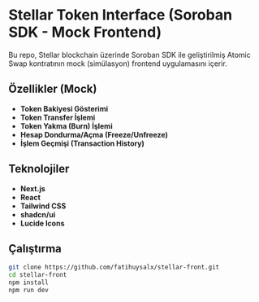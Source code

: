 # Stellar Token Interface (Soroban SDK - Mock Frontend)

Bu repo, Stellar blockchain üzerinde Soroban SDK ile geliştirilmiş Atomic Swap kontratının mock (simülasyon) frontend uygulamasını içerir.

## Özellikler (Mock)

- **Token Bakiyesi Gösterimi**
- **Token Transfer İşlemi**
- **Token Yakma (Burn) İşlemi**
- **Hesap Dondurma/Açma (Freeze/Unfreeze)**
- **İşlem Geçmişi (Transaction History)**

## Teknolojiler

- **Next.js**
- **React**
- **Tailwind CSS**
- **shadcn/ui**
- **Lucide Icons**

## Çalıştırma

```bash
git clone https://github.com/fatihuysalx/stellar-front.git
cd stellar-front
npm install
npm run dev

